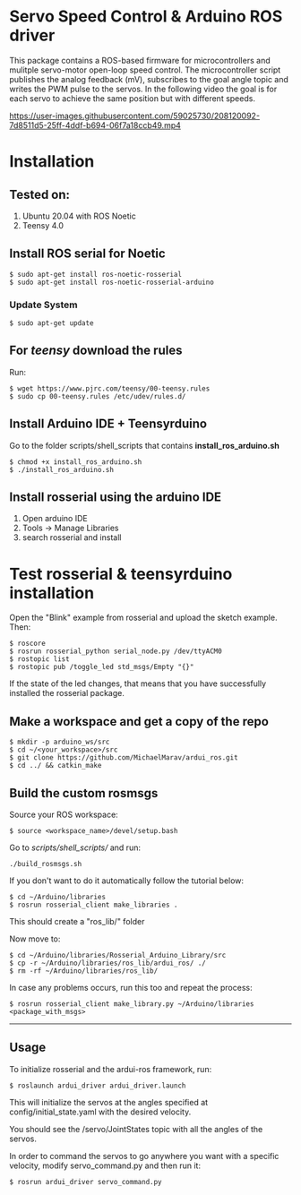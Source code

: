 # Servo Speed Control & Arduino ROS driver
This package contains a ROS-based firmware for microcontrollers and mulitple servo-motor open-loop speed control. The microcontroller script publishes the analog feedback (mV), subscribes to the goal angle topic and writes the PWM pulse to the servos. In the following video the goal is for each servo to achieve the same position but with different speeds.


https://user-images.githubusercontent.com/59025730/208120092-7d8511d5-25ff-4ddf-b694-06f7a18ccb49.mp4


# Installation

## Tested on:
1) Ubuntu 20.04 with ROS Noetic
2) Teensy 4.0 

## Install ROS serial for Noetic
```
$ sudo apt-get install ros-noetic-rosserial
$ sudo apt-get install ros-noetic-rosserial-arduino
```
### Update System
```
$ sudo apt-get update
```

##   For *teensy* download the rules
Run:
```
$ wget https://www.pjrc.com/teensy/00-teensy.rules 
$ sudo cp 00-teensy.rules /etc/udev/rules.d/ 
```


## Install Arduino IDE + Teensyrduino
Go to the folder scripts/shell_scripts that contains **install_ros_arduino.sh**

```
$ chmod +x install_ros_arduino.sh
$ ./install_ros_arduino.sh
```

## Install rosserial using the arduino IDE
1. Open arduino IDE
2. Tools -> Manage Libraries
3. search rosserial and install

# Test rosserial & teensyrduino installation

Open the "Blink" example from rosserial and upload the sketch example. Then:
```
$ roscore
$ rosrun rosserial_python serial_node.py /dev/ttyACM0
$ rostopic list 
$ rostopic pub /toggle_led std_msgs/Empty "{}"
```
If the state of the led changes, that means that you have successfully installed the rosserial package.
## Make a workspace and get a copy of the repo
```
$ mkdir -p arduino_ws/src
$ cd ~/<your_workspace>/src
$ git clone https://github.com/MichaelMarav/ardui_ros.git
$ cd ../ && catkin_make
```

## Build the custom rosmsgs
Source your ROS workspace:
```
$ source <workspace_name>/devel/setup.bash
```

Go to *scripts/shell_scripts/*
and run:
```
./build_rosmsgs.sh
```
If you don't want to do it automatically follow the tutorial below:

```
$ cd ~/Arduino/libraries
$ rosrun rosserial_client make_libraries .
```
This should create a "ros_lib/" folder

Now move to:
```
$ cd ~/Arduino/libraries/Rosserial_Arduino_Library/src
$ cp -r ~/Arduino/libraries/ros_lib/ardui_ros/ ./
$ rm -rf ~/Arduino/libraries/ros_lib/
```


In case any problems occurs, run this too and repeat the process:
```
$ rosrun rosserial_client make_library.py ~/Arduino/libraries <package_with_msgs>
```
----------------------

## Usage
To initialize rosserial and the ardui-ros framework, run:

```
$ roslaunch ardui_driver ardui_driver.launch
```
This will initialize the servos at the angles specified at config/initial_state.yaml with the desired velocity.

You should see the /servo/JointStates topic with all the angles of the servos.

In order to command the servos to go anywhere you want with a specific velocity, modify servo_command.py and then run it:

```
$ rosrun ardui_driver servo_command.py
```

